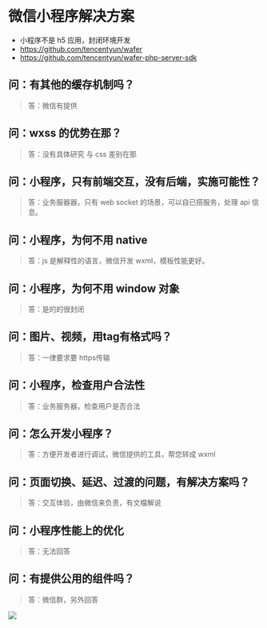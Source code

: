 # 微信小程序解决方案


- 小程序不是 h5 应用，封闭环境开发
- https://github.com/tencentyun/wafer
- https://github.com/tencentyun/wafer-php-server-sdk


## 问：有其他的缓存机制吗？
>  答：微信有提供

## 问：wxss 的优势在那？
>  答：没有具体研究 与 css 差别在那

## 问：小程序，只有前端交互，没有后端，实施可能性？
>  答：业务服器器，只有 web socket 的场景，可以自已搭服务，处理 api 信息。

## 问：小程序，为何不用 native
>  答：js 是解释性的语言，微信开发 wxml，模板性能更好。
      
## 问：小程序，为何不用 window 对象
> 答：是的的很封闭

## 问：图片、视频，用tag有格式吗？
>   答：一律要求要 https传输 

## 问：小程序，检查用户合法性
>   答：业务服务器，检查用户是否合法  

## 问：怎么开发小程序？
>   答：方便开发者进行调试，微信提供的工具，帮您转成 wxml


## 问：页面切换、延迟、过渡的问题，有解决方案吗？
>  答：交互体验，由微信来负责，有文檔解说

## 问：小程序性能上的优化
>  答：无法回答

## 问：有提供公用的组件吗？
>  答：微信群，另外回答

![](https://github.com/bhnddowinf/bhnddowinf/blob/master/news/161214%20%E5%BE%AE%E4%BF%A1%E5%B0%8F%E7%A8%8B%E5%BA%8F%E8%A7%A3%E5%86%B3%E6%96%B9%E6%A1%88/10.jpg)




